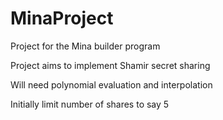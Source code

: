 # MinaProject
Project for the Mina builder program

Project aims to implement Shamir secret sharing

Will need polynomial evaluation and interpolation

Initially limit number of shares to say 5
